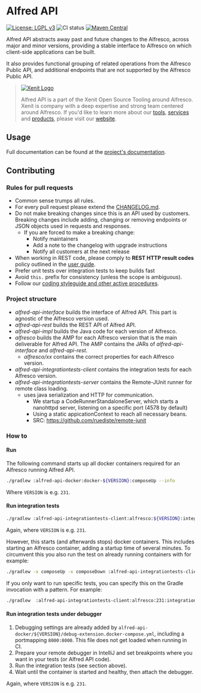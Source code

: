 # Alfred API

[![License: LGPL v3](https://img.shields.io/badge/License-LGPL%20v3-blue.svg)](https://www.gnu.org/licenses/lgpl-3.0)
![CI status](https://github.com/xenit-eu/alfred-api/actions/workflows/ci.yml/badge.svg)
[![Maven Central](https://img.shields.io/maven-central/v/eu.xenit.alfred.api/apix-interface.svg)](http://search.maven.org/#search%7Cga%7C1%7Cg%3A%22eu.xenit.alfred.api%22%20AND%20a%3A%22apix-interface%22)

Alfred API abstracts away past and future changes to the Alfresco, across major and minor versions, providing a stable
interface to Alfresco on which client-side applications can be built.

It also provides functional grouping of related operations from the Alfresco Public API, and additional endpoints that
are not supported by the Alfresco Public API.

> [![Xenit Logo](https://xenit.eu/wp-content/uploads/2017/09/XeniT_Website_Logo.png)](https://xenit.eu/open-source)
> 
> Alfred API is a part of the Xenit Open Source Tooling around Alfresco. Xenit is company with a deep expertise and
> strong team centered around Alfresco. If you'd like to learn more about our [tools](https://xenit.eu/open-source), 
> [services](https://xenit.eu/alfresco) and [products](https://xenit.eu/alfresco-products), please visit our 
> [website](https://xenit.eu).


## Usage
Full documentation can be found at the [project's documentation](https://docs.xenit.eu/alfred-api/).

## Contributing

### Rules for pull requests
* Common sense trumps all rules.
* For every pull request please extend the [CHANGELOG.md](./CHANGELOG.md).
* Do not make breaking changes since this is an API used by customers. Breaking changes include 
  adding, changing or removing endpoints or JSON objects used in requests and responses.
  * If you are forced to make a breaking change:
    * Notify maintainers
    * Add a note to the changelog with upgrade instructions
    * Notify all customers at the next release
* When working in REST code, please comply to **REST HTTP result codes** policy outlined in the
  [user guide](https://docs.xenit.eu/alfred-api/user/rest-api/index.html#rest-http-result-codes).
* Prefer unit tests over integration tests to keep builds fast
* Avoid `this.` prefix for consistency (unless the scope is ambiguous).
* Follow our [coding styleguide and other active procedures](https://xenitsupport.jira.com/wiki/spaces/XEN/pages/624558081/XeniT+Enhancement+Proposals+XEP).
  
### Project structure
* *alfred-api-interface* builds the interface of Alfred API. This part is agnostic of the 
Alfresco version used.
* *alfred-api-rest* builds the REST API of Alfred API. 
* *alfred-api-impl* builds the Java code for each version of Alfresco.
* *alfresco* builds the AMP for each Alfresco version that is the main deliverable for Alfred API. The AMP contains
  the JARs of *alfred-api-interface* and *alfred-api-rest*.
    * *alfresco/xx* contains the correct properties for each Alfresco version.
* *alfred-api-integrationtests-client* contains the integration tests for each Alfresco version.
* *alfred-api-integrationtests-server* contains the Remote-JUnit runner for remote class loading. 
    * uses java serialization and HTTP for communication.
      * We startup a CodeRunnerStandaloneServer, which starts a nanohttpd server, listening on a specific port (4578 by default)
      * Using a static appicationContext to reach all necessary beans.
      * SRC: https://github.com/ruediste/remote-junit

### How to

#### Run

The following command starts up all docker containers required for an Alfresco running Alfred API.
```bash
./gradlew :alfred-api-docker:docker-${VERSION}:composeUp --info
```
Where `VERSION` is e.g. `231`.


#### Run integration tests
```bash
./gradlew :alfred-api-integrationtests-client:alfresco:${VERSION}:integrationTest
```  
Again, where `VERSION` is e.g. `231`.

However, this starts (and afterwards stops) docker containers. This includes starting an Alfresco container,
 adding a startup time of several minutes. To circumvent this you also run the test on already running containers with
 for example:
 ```bash
./gradlew -x composeUp -x composeDown :alfred-api-integrationtests-client:alfresco:231:integrationTest -Pprotocol=http -Phost=localhost -Pport=8074
```

If you only want to run specific tests, you can specify this on the Gradle invocation with a pattern. For example:
 ```bash
./gradlew  :alfred-api-integrationtests-client:alfresco:231:integrationTest -x composeDown --tests ContentServiceTestJavaApi.TestContentUrlExists
 ```

#### Run integration tests under debugger
1. Debugging settings are already added by `alfred-api-docker/${VERSION}/debug-extension.docker-compose.yml`, including a 
portmapping `8000:8000`. This file does not get loaded when running in CI.
2. Prepare your remote debugger in IntelliJ and set breakpoints where you want in your tests
 (or Alfred API code).
3. Run the integration tests (see section above).
4. Wait until the container is started and healthy, then attach the debugger.

Again, where `VERSION` is e.g. `231`.

